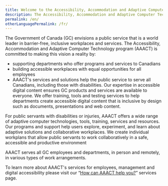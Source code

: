 ```yaml
---
title: Welcome to the Accessibility, Accommodation and Adaptive Computer Technology program (AAACT) website
description: The Accessibility, Accommodation and Adaptive Computer Technology (AAACT) program supports creating inclusive, barrier-free workplaces in the Government of Canada. It offers training, tools, and adaptive technologies to ensure accessibility for all employees, including those with disabilities. AAACT serves all government employees, providing resources both in person and remotely.
permalink: /en/
otherLanguagePermalink: /fr/
---
```


The Government of Canada (GC) envisions a public service that is a world leader in barrier-free, inclusive workplaces and services. The Accessibility, Accommodation and Adaptive Computer Technology program (AAACT) is committed to making this vision a reality by:

- supporting departments who offer programs and services to Canadians
- building accessible workplaces with equal opportunities for all employees
- AAACT's services and solutions help the public service to serve all Canadians, including those with disabilities. Our expertise in accessible digital content ensures GC products and services are available to everyone. We offer training, tools and testing services to help departments create accessible digital content that is inclusive by design such as documents, presentations and web content.

For public servants with disabilities or injuries, AAACT offers a wide range of adaptive computer technologies, tools, training, services and resources. Our programs and support help users explore, experiment, and learn about adaptive solutions and collaborative workplaces. We create individual workplans that allow public servants to work collaboratively in a safe, accessible and productive environment

AAACT serves all GC employees and departments, in person and remotely, in various types of work arrangements.

To learn more about AAACT's services for employees, management and digital accessibility please visit our “[How can AAACT help you?](./how-can-aaact-help-you/)” services page.
